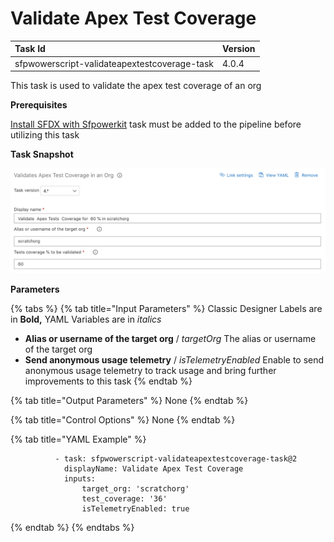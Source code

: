 # Validate Apex Test Coverage

| Task Id | Version |
| :--- | :--- |
| sfpwowerscript-validateapextestcoverage-task | 4.0.4 |

This task is used to validate the apex test coverage of an org

**Prerequisites**

[Install SFDX with Sfpowerkit](../utility-tasks/install-sfdx-cli-with-sfpowerkit.md) task must be added to the pipeline before utilizing this task

**Task Snapshot**

![](../../../.gitbook/assets/validate-apex-test-coverage.png)

**Parameters**

{% tabs %}
{% tab title="Input Parameters" %}
Classic Designer Labels are in **Bold,**  YAML Variables are in _italics_

* **Alias or username of the target org** / _targetOrg_ The alias or username of the target org
* **Send anonymous usage telemetry** / _isTelemetryEnabled_ Enable to send anonymous usage telemetry to track usage and bring further improvements to this task
{% endtab %}

{% tab title="Output Parameters" %}
None
{% endtab %}

{% tab title="Control Options" %}
None
{% endtab %}

{% tab title="YAML Example" %}
```text
          - task: sfpwowerscript-validateapextestcoverage-task@2
            displayName: Validate Apex Test Coverage
            inputs:
                target_org: 'scratchorg'
                test_coverage: '36'
                isTelemetryEnabled: true
```
{% endtab %}
{% endtabs %}

